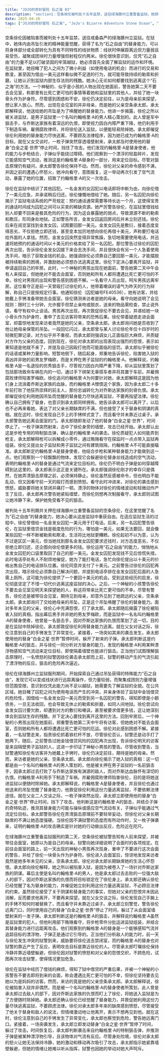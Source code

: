```yaml
---
title: "JOJO的奇妙冒险 石之海 03"
description: "section1：空条徐伦被判处十五年监禁，送往绿海豚州立重警备监狱。她获得了替身能力“石之自由”，可以将身体变成线状，但力量和距离受限。徐伦意识到仅凭替身能力尚不足以越狱，她需要先掌握监狱的全部情况。section2：徐伦在监狱里遇到其他囚犯。一名金发女囚犯向她借一美元用于打电话，并承诺稍后归还。徐伦答应了。随后，另一名囚犯向徐伦解释了监狱电话的预约制度非常严格，通常需要等待一个月，这导致电话时间成为可以买卖的稀缺资源。她警告徐伦，在监狱里借钱给别人且要不回来是非常危险的，可能会导致无休止的勒索。section3：徐伦在阅览室找到了借钱的金发女囚犯，要求她归还一美元。金发女囚犯态度恶劣，拒绝立即归还，并试图向徐伦借更多钱。徐伦利用“石之自由”偷偷从对方口袋里取回了自己的一美元。金发女囚犯发现钱不见后惊慌失措，为了打电话，她向徐伦提出以十美元的价格出售自己的电话排队位置。徐伦同意并支付了十美元。警告过徐伦的囚犯再次出现，暗示徐伦需要靠自己解决问题，并提到有人急着上厕所，这可能是徐伦要回十美元的机会。徐伦受到启发，决心不惜一切代价逃出监狱。section4：一个神秘的小男孩出现在徐伦的牢房外，警告她明天有人会来探监，但她绝对不能去会面室，否则她和所有人都将遭遇比死亡更可怕的不幸。徐伦对小男孩的出现感到困惑。一名狱警走来，指责徐伦抓着铁栏杆不放，尽管徐伦否认，狱警还是打了她两下。随后，警告过徐伦的囚犯告诉她，明天来探监的是隔壁牢房的人，进一步印证了小男孩的警告。section5：第二天，狱警通知徐伦有人探监，并带她前往会面室，徐伦以为是自己的母亲。狱警向她说明了会面规则。神秘小男孩再次出现，重申警告，并给了徐伦一块骨头作为护身符。徐伦进入会面室，发现来访者竟是她的父亲空条承太郎。徐伦对承太郎多年来的缺席感到怨恨。承太郎向徐伦解释，她被卷入了一场阴谋，陷害她入狱的是一个名叫约翰格里·A的男人，他是承太郎过去打败的敌人的部下，因仇恨乔斯达家族而针对徐伦。承太郎还确认徐伦已经获得了替身能力，并催促她利用替身逃离监狱，不要顾虑法律。徐伦虽然接受了关于阴谋和替身的信息，但对父亲的怨恨并未消解，让他离开。section6：在会面过程中，徐伦注意到自己的手铐悄然发生了变化，意识到异常。承太郎察觉到危险，警告徐伦远离门口。一场针对他们的攻击突然发生。承太郎发动替身“白金之星·世界”暂停了时间。时间恢复后，承太郎判断攻击来自步枪的特制狙击弹，很可能是约翰格里·A所为。徐伦质疑身处女子监狱的建筑内如何会被男子监狱的囚犯狙击。承太郎解释了武器可能被拆解贿赂狱警带入的可能性，并推断约翰格里·A是替身使者。他们观察到子弹的轨迹由一个漂浮的物体引导，发现它对气流有反应。尽管面临危险，徐伦依然因对承太郎的愤怒而激动，导致移动，吸引了攻击。承太郎指示她靠墙躲避，但徐伦的情绪影响了她的行动。狱警也因徐伦的行为对她大喊大叫。"
date: 2025-04-26
tags: ["JOJO的奇妙冒险 石之海", "JoJo's Bizarre Adventure Stone Ocean", "202201"]
---
```


空条徐伦因被陷害而被判处十五年监禁，送往戒备森严的绿海豚州立监狱。在狱中，她体内由吊坠引发的精神能量觉醒，获得了名为“石之自由”的替身能力，可以将身体部分或全部转化为具有不同特性的线状物质：线状时伸展距离远但力量弱且易受伤，凝聚成团块时力量增强但射程仅约两米。徐伦很快意识到，仅凭“石之自由”的力量不足以打破坚固的牢笼越狱，她必须首先全面了解监狱的运作和环境。在监狱里，她目睹了犯人之间为了微小利益（如使用电话的机会）而进行的交易和欺凌，甚至因为借出一美元这样看似微不足道的行为，就可能导致持续的勒索和折磨，让她认识到监狱内部生存法则的残酷。她决心无论如何都要找到逃离这个“石之海”的方法。一个神秘的、似乎是小孩的人物出现在她面前，警告她第二天不要去会见室，称那里有比死亡更可怕的事情等着她和监狱里的其他人，并给了她一块骨头作为护身符。尽管感到困惑和不安，徐伦仍决定前往，以为是母亲前来探望，想让家人放心。然而，出现在会见室的并非母亲，而是她的父亲空条承太郎。承太郎解释说，他送给她的吊坠是为了唤醒她的替身能力。他进一步揭露，徐伦之所以被关进监狱，是男子监狱里一个名叫约翰格里·A的男人精心策划的。此人曾是军中狙击手，与乔斯达家族有着深远的仇恨，即使视力因白内障严重下降，他仍利用手下制造车祸、雇佣腐败律师，并将徐伦送入监狱，以便能轻易除掉她。承太郎催促徐伦利用她的替身能力尽快逃离，不要顾及法律程序，因为她已成为约翰格里·A的目标。就在父女交谈时，一枚子弹突然穿透墙壁射来，承太郎及时使用他的替身“白金之星·世界”停止时间，挡住了攻击。他们发现约翰格里·A是替身使者，他的能力与步枪结合，子弹似乎能绕过障碍。他们观察到一个漂浮的轻盈碎片，发现它能感知空气流动，推测这是约翰格里·A替身的一部分，用来定位目标。尽管对狙击原理仍有疑问，承太郎警告徐伦保持不动。然而，徐伦对父亲的命令感到不满，并因之前的遭遇心怀怒火，她冲向看守，意图报复，这一举动再次引发了空气流动，暴露了她的位置，招致了约翰格里·A的又一次攻击。

徐伦在监狱中结识了其他囚犯。一名金发的女囚犯以电话即将中断为由，向徐伦借了一美元应急，并承诺稍后归还。徐伦慷慨地借给了她。随后，另一名囚犯向徐伦揭示了监狱电话系统的严苛规定：预约通话通常需要等待长达一个月，这使得宝贵的通话时间成为囚犯之间可以买卖的稀缺资源。她严厉警告徐伦，在监狱里借钱给别人却要不回来是极其危险的行为，因为这会暴露她的弱点，导致源源不断的勒索和欺压，形同身处地狱。正如警告所言，金发女囚返回房间后并未立刻还钱。徐伦后来在阅览室找到金发女囚，试图要回那一美元。金发女囚先是敷衍，接着态度变得恶劣，不仅拒绝立即还钱，甚至变本加厉地想向徐伦再借十美元，声称要打电话给外面的人拿钱。然而，金发女囚突然变得异常焦躁，急切地需要使用电话，并迅速将她预约的通话时间以十美元的价格卖给了另一名囚犯。那位警告过徐伦的囚犯再次出现，告诉徐伦金发女囚接下来会去洗手间，并且很快会有另一个人急着使用洗手间，暗示了获取金钱的机会。她强调徐伦必须靠自己要回那一美元，才能摆脱被持续勒索的困境，并激励她必须想办法逃离这里。徐伦下定决心要离开监狱，并申请返回自己的牢房。此时，一个神秘的男孩出现在她面前，警告她第二天中午会有人来探监，但她绝对不能去会面室，否则她和所有人都将遭遇比死亡更可怕的不幸。徐伦对男孩的出现和警告感到困惑不解。一名看守人员出现，呵斥男孩远离牢房。这位看守正是前一天曾殴打过徐伦的人，他带着嘲讽的语气为昨天的行为辩解，称自己只是按规定行事。他通知徐伦（囚犯编号FE40536），她有访客，并给她戴上手铐准备带她去会面室。徐伦猜测来访者是她的母亲。看守向她说明了会见规则：限时三十分钟，允许握手但禁止亲吻或脱衣，送来的物品需检查，禁止说外语，看守有权中止谈话。男孩再次出现，再次敦促徐伦不要去会见，并递给她一块小骨头作为护身符，重申了去见访客将带来的恐怖后果。徐伦带着疑惑走进会面室，却震惊地发现来访者竟然是她的父亲，空条承太郎。承太郎询问她是否收到了他让她母亲保管的吊坠。一段回忆闪过，承太郎曾与某人讨论徐伦年仅十四岁时的轻微犯罪记录，对方似乎并不重视，而承太郎则强调女儿正面临巨大麻烦，并质疑对方作为父亲的态度。回到现在，徐伦对承太郎的出现表现出强烈的怨恨，表示如果知道是他就不来了，并提及自己因殴打他而可能面临的惩罚。承太郎似乎被徐伦的话语或某种力量影响，短暂地倒下，随后起身，郑重地告诉徐伦，陷害她入狱的真凶并非她的前男友罗梅欧，而是关押在男子监狱的约翰格里·A。他解释说，约翰格里·A是一名退役的优秀狙击手，尽管视力因白内障严重下降，却从监狱里策划了包括那场致命车祸在内的一切，通过手下绑架无辜搭车者并将其置于车前，并雇佣腐败律师陷害罗梅欧。徐伦追问约翰格里·A为何要针对她，承太郎解释这是因为他们身上流淌着乔斯达家族的血脉，而约翰格里·A憎恨这个家族，因为承太郎二十多年前打败了他狂热崇拜的前主人，那份忠诚转化为对乔斯达家族的刻骨仇恨。承太郎催促徐伦利用她因吊坠而觉醒的替身能力尽快逃离监狱，不要再指望法律。徐伦确认自己拥有了替身，也意识到承太郎同样拥有。她告诉承太郎可以离开了，以后也不必再来看她，表达了对父亲长期缺席的不满，但也接受了关于替身和阴谋的真相。就在这时，徐伦发现自己手上的手铐样式变了，而且看守并未靠近过桌子。承太郎警告她远离会面室的门。承太郎随即发动了他的替身“白金之星·世界”，时间停止了。一枚子弹突然射来，击中了徐伦身旁的墙壁，攻击已经开始。承太郎认出这是步枪专用的特制狙击弹，确认是约翰格里·A的袭击。徐伦质疑犯人如何能弄到枪支，承太郎解释枪可以拆解成小零件，通过贿赂看守在探监时一点点带入监狱再组装。徐伦又提出女子监狱和男子监狱之间有建筑阻隔，约翰格里·A不可能直接瞄准。承太郎断定约翰格里·A是替身使者，他结合步枪和某种替身能力才能做到这一点。他们观察到一个轻飘飘的物体，发现它会躲避徐伦替身丝线造成的空气流动，表明约翰格里·A的替身是通过气流来定位目标的。徐伦仍不明白子弹是如何穿越障碍到达这里的，承太郎表示这正是关键所在。承太郎强调徐伦刚才的幸存只是偶然，在她弄清狙击原理之前，必须保持静止。徐伦虽然反感被命令，但也明白不能乱动，但又因看守前一天的殴打而感到愤怒。看守此时冲进来，对徐伦的袭击感到愤怒，威胁要将她关禁闭并痛打一顿。漂浮的物体对徐伦的情绪波动和轻微动作产生了反应，承太郎再次警告她紧贴墙壁，而徐伦则想再次制服看守，承太郎则试图让她冷静下来，保护她免受看不见的狙击。

被判处十五年刑期并关押在绿海豚州立重警备监狱的空条徐伦，在这里觉醒了名为“石之自由”的替身能力，她决心要从这座监狱中重获自由。在适应监狱生活的过程中，徐伦曾借给一名金发女囚犯一美元用于打电话。后来，另一名囚犯警告徐伦，在监狱里借贷金钱是极度危险的行为，哪怕是一美元，如果无法要回，就会像某些囚犯一样不断被勒索和欺凌，生活将比地狱更糟糕。徐伦起初不以为意，认为不过是区区一美元，但当她找到那名金发女囚犯要求还钱时，对方态度恶劣，不仅拒绝立即归还，还企图向徐伦借更多的钱。徐伦运用“石之自由”的能力，悄悄地从金发女囚犯的口袋里取回了自己的那一美元。金发女囚犯发现钱不见后惊慌失措，此时电话亭处有人不耐烦地催促，她为了能打电话，急忙向徐伦提出以十美元的价格出售自己的电话排队位置。徐伦同意并支付了十美元。之前警告过徐伦的囚犯再次出现，暗示徐伦必须靠自己解决问题，并提到电话亭排在金发女囚犯后面的人急需上厕所，这可能为徐伦提供了一个要回十美元的机会。受到这些经历的启发，徐伦彻底坚定了不惜一切代价逃离这座监狱的决心。之后，一个神秘的小孩警告徐伦不要去会见室见明天来探望她的人，称这将带来比死亡更可怕的不幸。尽管有警告，徐伦还是被带往会见室，期待见到母亲，却意外见到了她疏远的父亲，空条承太郎。承太郎询问了交给她母亲的吊坠，正是这个吊坠唤醒了徐伦的替身能力。面对多年未见的父亲，徐伦心中充满怨恨，打了承太郎。承太郎随后揭露了徐伦被陷害入狱的真相，指出幕后黑手并非她的男友罗梅欧，而是监狱中一名名叫约翰格里·A的替身使者，他曾是一名狙击手，因对乔斯达家族的仇恨而策划了这一切，目的是在监狱中除掉徐伦。承太郎敦促徐伦利用替身能力逃离。就在父女对话之际，徐伦注意到自己的手铐发生了异常变化，紧接着，一场突如其来的袭击发生，承太郎使用他的替身“白金之星·世界”暂停时间，躲开了射来的子弹。承太郎判断这是约翰格里·A的狙击，并与徐伦一同分析对方替身的能力，发现约翰格里·A利用某种漂浮物感知空气流动来定位目标，即使隔着墙壁也能进行狙击。正当他们试图理解狙击原理时，一名愤怒的狱警因徐伦袭击承太郎而上前，狱警的移动产生的气流引起了漂浮物的反应，狙击的危险再次逼近。

徐伦在绿海豚州立监狱服刑期间，开始探索自己通过吊坠获得的特殊能力“石之自由”，发现它可以变成线状进行远距离操作，但力量较弱，而聚集成团则力量增强但范围受限，意识到仅凭此能力尚不足以越狱，她需要先了解监狱的全貌。在公共区域，她目睹了囚犯之间为使用电话而产生的冲突，并亲身体验了监狱中金钱借贷的危险性，因借给一名金发女囚一美元而受到另一名囚犯的警告，得知即使是小额债务，一旦无法收回，也会导致无休止的勒索和折磨，如同人间地狱。徐伦尝试向金发女囚讨要欠款，却遭到对方的敷衍和嘲讽，甚至被要求借更多钱，这让她深刻体会到监狱生存的残酷，并下定决心要找到离开这里的方法。回到牢房后，一个神秘的小男孩出现在她面前，郑重警告她第二天中午将有访客，但她绝对不能去会面室，否则她和所有人都将遭遇比死亡更可怕的厄运。徐伦对此感到困惑不解。紧接着，一名狱警走来，指责徐伦抓着铁栏杆不放，尽管徐伦否认，狱警还是动手打了她两下。随后，之前警告过她金钱借贷风险的囚犯再次出现，告诉徐伦明天的访客是来自隔壁男子监狱的人，这进一步印证了神秘小男孩的警告。尽管收到警告，当狱警通知徐伦有访客并为她戴上手铐时，徐伦仍决定前往，期待是她的母亲。然而，来访者是她的父亲，空条承太郎。承太郎向徐伦揭示了她入狱的真相：这一切都是由一个名叫约翰格里·A的男人策划的，他是被关押在男子监狱的一名前狙击手，因承太郎过去打败了与乔斯达家族有渊源的敌人，而对乔斯达血脉怀有深切的仇恨。约翰格里·A利用手下制造了车祸，并雇佣腐败律师陷害徐伦，目的是将她送进监狱以便随时除掉她。承太郎解释说，约翰格里·A是替身使者，并且徐伦也通过他送来的吊坠觉醒了替身能力，他敦促徐伦利用这份力量逃离监狱，不要依赖法律途径。就在父女二人交谈之际，一枚子弹突然出现，承太郎立即使用他的替身“白金之星·世界”停止时间，挡下了攻击。他判断这是约翰格里·A的狙击，并结合子弹的奇特轨迹，推测其替身能力可能与操纵或感应空气流动有关，子弹似乎能通过气流定位目标。承太郎警告徐伦在弄清狙击原理前不要轻举妄动，但徐伦对父亲长期缺席的不满让她态度强硬。当徐伦因不满狱警的态度而有所动作时，又一枚子弹袭来，证明约翰格里·A的攻击确实是针对她的行动做出反应，危险近在咫尺。

在绿海豚州立重警备监狱服刑的第二天，空条徐伦被狱警告知有人前来探望，并被带往会面室，她原以为是自己的母亲。狱警向她详细说明了会面时的各项规定。在前往会面室的路上，前一天出现的神秘小男孩再次现身，重申了不要进行这次会面的警告，并给了徐伦一块骨头作为护身符。徐伦进入会面室后，惊讶地发现来访者竟然是她多年未见的父亲，空条承太郎。徐伦对承太郎长期缺席她的生活心怀怨恨。承太郎向徐伦解释，她之所以被陷害入狱，是因为被卷入了一场针对乔斯达家族的阴谋。幕后主使是名叫约翰格里·A的男人，他是承太郎过去击败的一位强大敌人的部下，因对乔斯达家族的仇恨而将目标锁定在了徐伦身上。承太郎还确认徐伦已经觉醒了名为替身的能力，并催促她立刻利用这份力量逃离监狱，不必顾忌法律的约束。虽然徐伦接受了关于阴谋和替身能力的事实，但她对父亲的怨恨并未因此消解，反而要求他离开，不要再来探望。就在父女交谈之际，徐伦发现自己手腕上的手铐不知何时被替换了，而且看守并未靠近过桌子。承太郎立刻警觉，警告徐伦远离门口，同时使用自己的替身“白金之星·世界”停止了时间，躲过了从会面室墙壁射来的一发子弹。承太郎判断这是约翰格里·A的狙击，并解释说约翰格里·A虽然是监狱里的犯人，但他利用部下贿赂看守，将步枪零件分批运进监狱组装，并结合其替身能力进行远距离攻击。他们观察到约翰格里·A的替身是一个能够感知气流并追踪目标的漂浮物，子弹正是通过它引导的。正当他们分析敌人的能力时，前一天与徐伦发生冲突的狱警到来，威胁要将徐伦送去禁闭室，而约翰格里·A的替身也对狱警的靠近产生了反应，表明攻击目标是靠近徐伦的人。尽管承太郎叮嘱徐伦保持冷静并靠近墙壁躲避，但徐伦因对狱警的愤怒和对父亲的怨恨交织，不顾危险，试图再次攻击狱警，使得情况更加危急。

徐伦在监狱中经历了借钱的麻烦，得知了狱中借贷的严重后果，并被一个神秘的小孩警告不要去即将到来的会面，称会遭遇比死亡更可怕的不幸，但徐伦坚持要去见她以为是妈妈的访客。然而，来访的竟是她的父亲空条承太郎。承太郎解释说，徐伦被陷害入狱并非偶然，而是被一个名叫约翰格里·A的替身使者所策划，此人曾是承太郎过去敌人的部下，因对乔斯达家族的仇恨而盯上了徐伦，将她送入监狱是为了方便随时除掉她。承太郎还确认徐伦已经觉醒了替身能力，并敦促她利用这份力量尽快逃离监狱，不要顾虑法律。徐伦对承太郎多年来的缺席感到愤怒，尽管接受了他关于替身和敌人的说法，但情绪激动地让他离开，表示不想再见到他。就在这时，徐伦注意到自己的手铐发生了异常变化，承太郎也察觉到危险，警告她远离门口。紧接着，一场突袭发生，承太郎立即发动替身“白金之星·世界”暂停了时间，躲过了攻击。时间恢复后，承太郎判断袭击来自约翰格里·A的特制狙击弹，并推测子弹是被某种漂浮物引导，且该物体对气流有反应。尽管身处险境，徐伦对承太郎的怒火让她无法保持冷静，她的激动和移动再次吸引了攻击，承太郎指示她紧靠墙壁躲避，但她的情绪让她难以听从指挥，狱警也因她的举动对她大声呵斥。